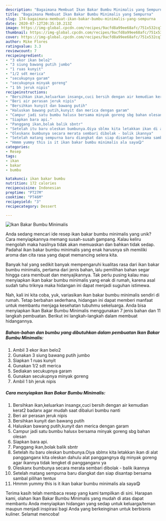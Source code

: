 ```yaml
---
description: "Bagaimana Membuat Ikan Bakar Bumbu Minimalis yang Sempurna"
title: "Bagaimana Membuat Ikan Bakar Bumbu Minimalis yang Sempurna"
slug: 174-bagaimana-membuat-ikan-bakar-bumbu-minimalis-yang-sempurna
date: 2020-07-12T20:35:10.213Z
image: https://img-global.cpcdn.com/recipes/9acfd8a99ee68afc/751x532cq70/ikan-bakar-bumbu-minimalis-foto-resep-utama.jpg
thumbnail: https://img-global.cpcdn.com/recipes/9acfd8a99ee68afc/751x532cq70/ikan-bakar-bumbu-minimalis-foto-resep-utama.jpg
cover: https://img-global.cpcdn.com/recipes/9acfd8a99ee68afc/751x532cq70/ikan-bakar-bumbu-minimalis-foto-resep-utama.jpg
author: Mike Flores
ratingvalue: 3.3
reviewcount: 7
recipeingredient:
- "3 ekor ikan belo2"
- "3 siung bawang putih jumbo"
- "1 ruas kunyit"
- "1/2 sdt merica"
- "secukupnya garam"
- "secukupnya minyak goreng"
- "1 bh jeruk nipis"
recipeinstructions:
- "Bersihkan ikan,keluarkan insangx,cuci bersih dengan air kemudian kerat2 badanx agar mudah saat dibaluri bumbu nanti"
- "Beri air perasan jeruk nipis"
- "Bersihkan kunyit dan bawang putih"
- "Haluskan bawang putih,kunyit dan merica dengan garam"
- "Campur jadi satu bumbu halusx bersama minyak goreng sbg bahan olesan"
- "Siapkan bara api."
- "Panggang ikan,bolak balik sbntr"
- "Setelah itu baru oleskan bumbunya.Oiya sblmx kita letakkan ikan di alat pangganganx kita oleskan dahulu alat panggangnya dg minyak goreng agar ikannya tidak lengket di pangganganx ya"
- "Oleskanx bumbunya secara merata sembari dibolak - balik ikannya"
- "Setelah matang sempurna baru diangkat dan siap disantap bersama sambal pilihan tentux"
- "Hmmm yummy this is it ikan bakar bumbu minimalis ala saya😋"
categories:
- Resep
tags:
- ikan
- bakar
- bumbu

katakunci: ikan bakar bumbu 
nutrition: 172 calories
recipecuisine: Indonesian
preptime: "PT27M"
cooktime: "PT46M"
recipeyield: "3"
recipecategory: Dessert

---
```



![Ikan Bakar Bumbu Minimalis](https://img-global.cpcdn.com/recipes/9acfd8a99ee68afc/751x532cq70/ikan-bakar-bumbu-minimalis-foto-resep-utama.jpg)

Anda sedang mencari ide resep ikan bakar bumbu minimalis yang unik? Cara menyiapkannya memang susah-susah gampang. Kalau keliru mengolah maka hasilnya tidak akan memuaskan dan bahkan tidak sedap. Padahal ikan bakar bumbu minimalis yang enak harusnya sih memiliki aroma dan cita rasa yang dapat memancing selera kita.



Banyak hal yang sedikit banyak mempengaruhi kualitas rasa dari ikan bakar bumbu minimalis, pertama dari jenis bahan, lalu pemilihan bahan segar hingga cara membuat dan menyajikannya. Tak perlu pusing kalau mau menyiapkan ikan bakar bumbu minimalis yang enak di rumah, karena asal sudah tahu triknya maka hidangan ini dapat menjadi suguhan istimewa.


Nah, kali ini kita coba, yuk, variasikan ikan bakar bumbu minimalis sendiri di rumah. Tetap berbahan sederhana, hidangan ini dapat memberi manfaat untuk membantu menjaga kesehatan tubuhmu sekeluarga. Anda bisa menyiapkan Ikan Bakar Bumbu Minimalis menggunakan 7 jenis bahan dan 11 langkah pembuatan. Berikut ini langkah-langkah dalam membuat hidangannya.

<!--inarticleads1-->

##### Bahan-bahan dan bumbu yang dibutuhkan dalam pembuatan Ikan Bakar Bumbu Minimalis:

1. Ambil 3 ekor ikan belo2
1. Gunakan 3 siung bawang putih jumbo
1. Siapkan 1 ruas kunyit
1. Gunakan 1/2 sdt merica
1. Sediakan secukupnya garam
1. Gunakan secukupnya minyak goreng
1. Ambil 1 bh jeruk nipis




<!--inarticleads2-->

##### Cara menyiapkan Ikan Bakar Bumbu Minimalis:

1. Bersihkan ikan,keluarkan insangx,cuci bersih dengan air kemudian kerat2 badanx agar mudah saat dibaluri bumbu nanti
1. Beri air perasan jeruk nipis
1. Bersihkan kunyit dan bawang putih
1. Haluskan bawang putih,kunyit dan merica dengan garam
1. Campur jadi satu bumbu halusx bersama minyak goreng sbg bahan olesan
1. Siapkan bara api.
1. Panggang ikan,bolak balik sbntr
1. Setelah itu baru oleskan bumbunya.Oiya sblmx kita letakkan ikan di alat pangganganx kita oleskan dahulu alat panggangnya dg minyak goreng agar ikannya tidak lengket di pangganganx ya
1. Oleskanx bumbunya secara merata sembari dibolak - balik ikannya
1. Setelah matang sempurna baru diangkat dan siap disantap bersama sambal pilihan tentux
1. Hmmm yummy this is it ikan bakar bumbu minimalis ala saya😋




Terima kasih telah membaca resep yang kami tampilkan di sini. Harapan kami, olahan Ikan Bakar Bumbu Minimalis yang mudah di atas dapat membantu Anda menyiapkan hidangan yang sedap untuk keluarga/teman maupun menjadi inspirasi bagi Anda yang berkeinginan untuk berbisnis kuliner. Selamat mencoba!
